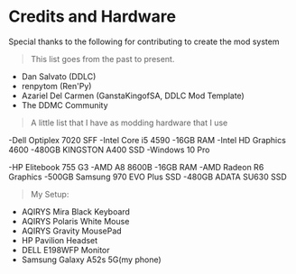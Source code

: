 
# Credits and Hardware
Special thanks to the following for contributing to create the mod system
> This list goes from the past to present.

- Dan Salvato (DDLC)
- renpytom (Ren'Py)
- Azariel Del Carmen (GanstaKingofSA, DDLC Mod Template)
- The DDMC Community

>A little list that I have as modding hardware that I use

-Dell Optiplex 7020 SFF</u>
	   -Intel Core i5 4590
	   -16GB RAM
	   -Intel HD Graphics 4600
	   -480GB KINGSTON A400 SSD
	   -Windows 10 Pro

-HP Elitebook 755 G3
	   -AMD A8 8600B
	   -16GB RAM
	   -AMD Radeon R6 Graphics
	   -500GB Samsung 970 EVO Plus SSD
	   -480GB ADATA SU630 SSD

>My Setup:
>
- AQIRYS Mira Black Keyboard
- AQIRYS Polaris White Mouse
- AQIRYS Gravity MousePad
- HP Pavilion Headset
- DELL E198WFP Monitor
- Samsung Galaxy A52s 5G(my phone)
